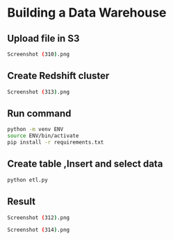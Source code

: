 # Building a Data Warehouse

## Upload file in S3
```sh
Screenshot (310).png
```
## Create Redshift cluster
```sh
Screenshot (313).png
```
## Run command
```sh
python -m venv ENV
source ENV/bin/activate
pip install -r requirements.txt
```
## Create table ,Insert and select data
```sh
python etl.py
```
## Result
```sh
Screenshot (312).png
```
```sh
Screenshot (314).png
```